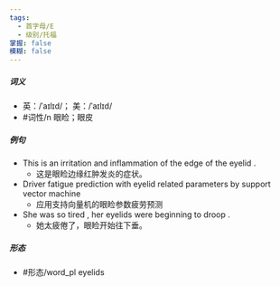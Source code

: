 ```yaml
---
tags:
  - 首字母/E
  - 级别/托福
掌握: false
模糊: false
---
```

##### 词义
- 英：/ˈaɪlɪd/； 美：/ˈaɪlɪd/
- #词性/n  眼睑；眼皮
##### 例句
- This is an irritation and inflammation of the edge of the eyelid .
	- 这是眼睑边缘红肿发炎的症状。
- Driver fatigue prediction with eyelid related parameters by support vector machine
	- 应用支持向量机的眼睑参数疲劳预测
- She was so tired , her eyelids were beginning to droop .
	- 她太疲倦了，眼睑开始往下垂。
##### 形态
- #形态/word_pl eyelids
